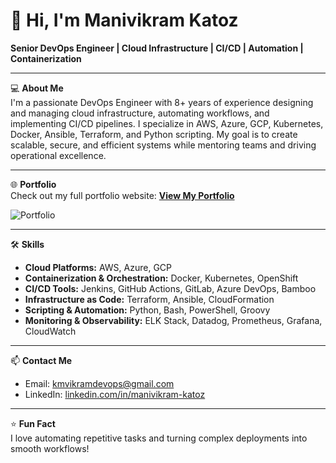 # 👋 Hi, I'm Manivikram Katoz

**Senior DevOps Engineer | Cloud Infrastructure | CI/CD | Automation | Containerization**

---

💻 **About Me**  
I'm a passionate DevOps Engineer with 8+ years of experience designing and managing cloud infrastructure, automating workflows, and implementing CI/CD pipelines. I specialize in AWS, Azure, GCP, Kubernetes, Docker, Ansible, Terraform, and Python scripting. My goal is to create scalable, secure, and efficient systems while mentoring teams and driving operational excellence.

---

🌐 **Portfolio**  
Check out my full portfolio website: [**View My Portfolio**](https://manivikram1992.github.io)

![Portfolio](https://img.shields.io/badge/Portfolio-Visit-blue?style=for-the-badge&logo=github)

---

🛠️ **Skills**  

- **Cloud Platforms:** AWS, Azure, GCP  
- **Containerization & Orchestration:** Docker, Kubernetes, OpenShift  
- **CI/CD Tools:** Jenkins, GitHub Actions, GitLab, Azure DevOps, Bamboo  
- **Infrastructure as Code:** Terraform, Ansible, CloudFormation  
- **Scripting & Automation:** Python, Bash, PowerShell, Groovy  
- **Monitoring & Observability:** ELK Stack, Datadog, Prometheus, Grafana, CloudWatch  

---

📫 **Contact Me**  
- Email: [kmvikramdevops@gmail.com](mailto:kmvikramdevops@gmail.com)  
- LinkedIn: [linkedin.com/in/manivikram-katoz](https://www.linkedin.com/in/manivikram-katoz/)

---

⭐ **Fun Fact**  
I love automating repetitive tasks and turning complex deployments into smooth workflows!
